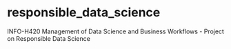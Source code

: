 # responsible_data_science
INFO-H420 Management of Data Science and  Business Workflows  - Project on Responsible Data Science
